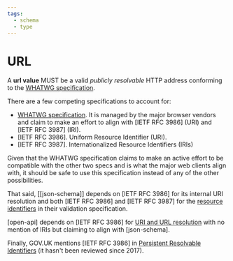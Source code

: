 ```yaml
---
tags:
  - schema
  - type
---
```

# URL

A **url value** MUST be a valid _publicly resolvable_ HTTP address conforming to the [WHATWG specification].


There are a few competing specifications to account for:

- [WHATWG specification]. It is managed by the major browser vendors and claim to make an effort to align with [IETF RFC 3986] (URI) and [IETF RFC 3987] (IRI).
- [IETF RFC 3986]. Uniform Resource Identifier (URI).
- [IETF RFC 3987]. Internationalized Resource Identifiers (IRIs)


Given that the WHATWG specification claims to make an active effort to be compatible with the other two specs and is what the major web clients align with, it should be safe to use this specification instead of any of the other possibilities.

That said, [[json-schema]] depends on [IETF RFC 3986] for its internal URI resolution and both [IETF RFC 3986] and [IETF RFC 3987] for the [resource identifiers](http://json-schema.org/draft/2020-12/json-schema-validation.html#rfc.section.7.3.5) in their validation specification.

[open-api] depends on [IETF RFC 3986] for [URI and URL resolution](https://spec.openapis.org/oas/latest.html#relative-references-in-uris) with no mention of IRIs but claiming to align with [json-schema].

Finally, GOV.UK mentions [IETF RFC 3986] in [Persistent Resolvable Identifiers](https://www.gov.uk/government/publications/open-standards-for-government/persistent-resolvable-identifiers) (it hasn't been reviewed since 2017).


[WHATWG specification]: https://url.spec.whatwg.org/
[IETF FC 3986]: https://datatracker.ietf.org/doc/html/rfc3986/
[IETF FC 3987]: https://datatracker.ietf.org/doc/html/rfc3987/